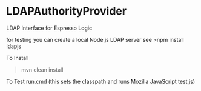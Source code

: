 LDAPAuthorityProvider
=====================

LDAP Interface for Espresso Logic 

for testing you can create a local Node.js LDAP server
see >npm install ldapjs

To Install
>mvn clean install

To Test
run.cmd (this sets the classpath and runs Mozilla JavaScript test.js)
